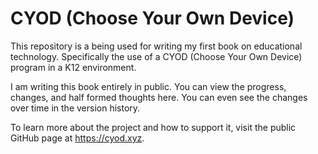 # CYOD (Choose Your Own Device)
This repository is a being used for writing my first book on educational technology. Specifically the use of a CYOD (Choose Your Own Device) program in a K12 environment.

I am writing this book entirely in public. You can view the progress, changes, and half formed thoughts here. You can even see the changes over time in the version history.

To learn more about the project and how to support it, visit the public GitHub page at https://cyod.xyz. 
